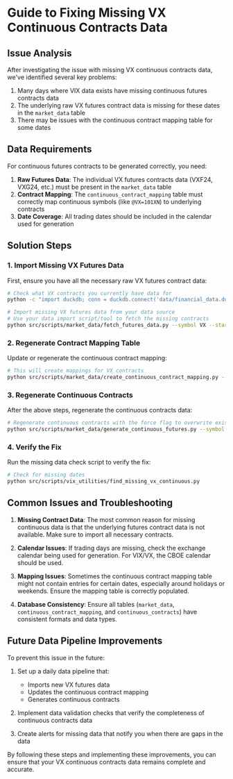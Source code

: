 # Guide to Fixing Missing VX Continuous Contracts Data

## Issue Analysis

After investigating the issue with missing VX continuous contracts data, we've identified several key problems:

1. Many days where VIX data exists have missing continuous futures contracts data
2. The underlying raw VX futures contract data is missing for these dates in the `market_data` table
3. There may be issues with the continuous contract mapping table for some dates

## Data Requirements

For continuous futures contracts to be generated correctly, you need:

1. **Raw Futures Data**: The individual VX futures contracts data (VXF24, VXG24, etc.) must be present in the `market_data` table
2. **Contract Mapping**: The `continuous_contract_mapping` table must correctly map continuous symbols (like `@VX=101XN`) to underlying contracts
3. **Date Coverage**: All trading dates should be included in the calendar used for generation

## Solution Steps

### 1. Import Missing VX Futures Data

First, ensure you have all the necessary raw VX futures contract data:

```bash
# Check what VX contracts you currently have data for
python -c "import duckdb; conn = duckdb.connect('data/financial_data.duckdb', read_only=True); print(conn.execute('SELECT DISTINCT symbol FROM market_data WHERE symbol LIKE \'VX%\'').fetchdf())"

# Import missing VX futures data from your data source
# Use your data import script/tool to fetch the missing contracts
python src/scripts/market_data/fetch_futures_data.py --symbol VX --start-date 2023-01-01
```

### 2. Regenerate Contract Mapping Table

Update or regenerate the continuous contract mapping:

```bash
# This will create mappings for VX contracts
python src/scripts/market_data/create_continuous_contract_mapping.py --root-symbol VX --start-date 2023-01-01
```

### 3. Regenerate Continuous Contracts

After the above steps, regenerate the continuous contracts data:

```bash
# Regenerate continuous contracts with the force flag to overwrite existing data
python src/scripts/market_data/generate_continuous_futures.py --symbol VX --start-date 2023-01-01 --force
```

### 4. Verify the Fix

Run the missing data check script to verify the fix:

```bash
# Check for missing dates
python src/scripts/vix_utilities/find_missing_vx_continuous.py
```

## Common Issues and Troubleshooting

1. **Missing Contract Data**: The most common reason for missing continuous data is that the underlying futures contract data is not available. Make sure to import all necessary contracts.

2. **Calendar Issues**: If trading days are missing, check the exchange calendar being used for generation. For VIX/VX, the CBOE calendar should be used.

3. **Mapping Issues**: Sometimes the continuous contract mapping table might not contain entries for certain dates, especially around holidays or weekends. Ensure the mapping table is correctly populated.

4. **Database Consistency**: Ensure all tables (`market_data`, `continuous_contract_mapping`, and `continuous_contracts`) have consistent formats and data types.

## Future Data Pipeline Improvements

To prevent this issue in the future:

1. Set up a daily data pipeline that:
   - Imports new VX futures data
   - Updates the continuous contract mapping
   - Generates continuous contracts

2. Implement data validation checks that verify the completeness of continuous contracts data

3. Create alerts for missing data that notify you when there are gaps in the data

By following these steps and implementing these improvements, you can ensure that your VX continuous contracts data remains complete and accurate. 